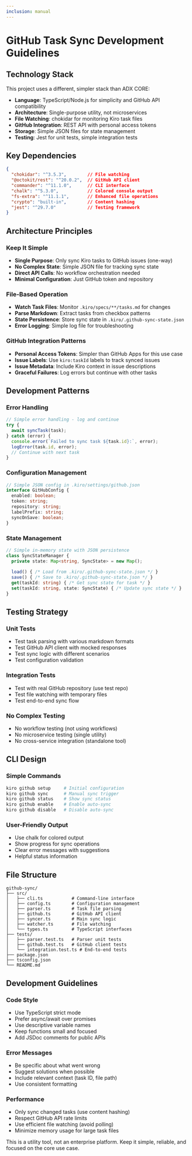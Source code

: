 ```yaml
---
inclusion: manual
---
```


# GitHub Task Sync Development Guidelines

## Technology Stack

This project uses a different, simpler stack than ADX CORE:

- **Language**: TypeScript/Node.js for simplicity and GitHub API compatibility
- **Architecture**: Single-purpose utility, not microservices
- **File Watching**: chokidar for monitoring Kiro task files
- **GitHub Integration**: REST API with personal access tokens
- **Storage**: Simple JSON files for state management
- **Testing**: Jest for unit tests, simple integration tests

## Key Dependencies

```json
{
  "chokidar": "^3.5.3",        // File watching
  "@octokit/rest": "^20.0.2",  // GitHub API client
  "commander": "^11.1.0",      // CLI interface
  "chalk": "^5.3.0",           // Colored console output
  "fs-extra": "^11.1.1",       // Enhanced file operations
  "crypto": "built-in",        // Content hashing
  "jest": "^29.7.0"            // Testing framework
}
```

## Architecture Principles

### Keep It Simple
- **Single Purpose**: Only sync Kiro tasks to GitHub issues (one-way)
- **No Complex State**: Simple JSON file for tracking sync state
- **Direct API Calls**: No workflow orchestration needed
- **Minimal Configuration**: Just GitHub token and repository

### File-Based Operation
- **Watch Task Files**: Monitor `.kiro/specs/**/tasks.md` for changes
- **Parse Markdown**: Extract tasks from checkbox patterns
- **State Persistence**: Store sync state in `.kiro/.github-sync-state.json`
- **Error Logging**: Simple log file for troubleshooting

### GitHub Integration Patterns
- **Personal Access Tokens**: Simpler than GitHub Apps for this use case
- **Issue Labels**: Use `kiro:taskId` labels to track synced issues
- **Issue Metadata**: Include Kiro context in issue descriptions
- **Graceful Failures**: Log errors but continue with other tasks

## Development Patterns

### Error Handling
```typescript
// Simple error handling - log and continue
try {
  await syncTask(task);
} catch (error) {
  console.error(`Failed to sync task ${task.id}:`, error);
  logError(task.id, error);
  // Continue with next task
}
```

### Configuration Management
```typescript
// Simple JSON config in .kiro/settings/github.json
interface GitHubConfig {
  enabled: boolean;
  token: string;
  repository: string;
  labelPrefix: string;
  syncOnSave: boolean;
}
```

### State Management
```typescript
// Simple in-memory state with JSON persistence
class SyncStateManager {
  private state: Map<string, SyncState> = new Map();
  
  load() { /* Load from .kiro/.github-sync-state.json */ }
  save() { /* Save to .kiro/.github-sync-state.json */ }
  get(taskId: string) { /* Get sync state for task */ }
  set(taskId: string, state: SyncState) { /* Update sync state */ }
}
```

## Testing Strategy

### Unit Tests
- Test task parsing with various markdown formats
- Test GitHub API client with mocked responses
- Test sync logic with different scenarios
- Test configuration validation

### Integration Tests
- Test with real GitHub repository (use test repo)
- Test file watching with temporary files
- Test end-to-end sync flow

### No Complex Testing
- No workflow testing (not using workflows)
- No microservice testing (single utility)
- No cross-service integration (standalone tool)

## CLI Design

### Simple Commands
```bash
kiro github setup     # Initial configuration
kiro github sync      # Manual sync trigger
kiro github status    # Show sync status
kiro github enable    # Enable auto-sync
kiro github disable   # Disable auto-sync
```

### User-Friendly Output
- Use chalk for colored output
- Show progress for sync operations
- Clear error messages with suggestions
- Helpful status information

## File Structure

```
github-sync/
├── src/
│   ├── cli.ts           # Command-line interface
│   ├── config.ts        # Configuration management
│   ├── parser.ts        # Task file parsing
│   ├── github.ts        # GitHub API client
│   ├── syncer.ts        # Main sync logic
│   ├── watcher.ts       # File watching
│   └── types.ts         # TypeScript interfaces
├── tests/
│   ├── parser.test.ts   # Parser unit tests
│   ├── github.test.ts   # GitHub client tests
│   └── integration.test.ts # End-to-end tests
├── package.json
├── tsconfig.json
└── README.md
```

## Development Guidelines

### Code Style
- Use TypeScript strict mode
- Prefer async/await over promises
- Use descriptive variable names
- Keep functions small and focused
- Add JSDoc comments for public APIs

### Error Messages
- Be specific about what went wrong
- Suggest solutions when possible
- Include relevant context (task ID, file path)
- Use consistent formatting

### Performance
- Only sync changed tasks (use content hashing)
- Respect GitHub API rate limits
- Use efficient file watching (avoid polling)
- Minimize memory usage for large task files

This is a utility tool, not an enterprise platform. Keep it simple, reliable, and focused on the core use case.